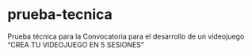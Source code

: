 # prueba-tecnica
Prueba técnica para la Convocatoria para el desarrollo de un videojuego “CREA TU VIDEOJUEGO EN 5 SESIONES”
